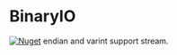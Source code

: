# BinaryIO
[![Nuget](https://img.shields.io/nuget/v/BinaryIO.svg)](https://www.nuget.org/packages/BinaryIO/)
endian and varint support stream.
